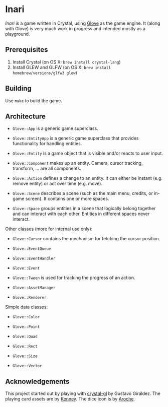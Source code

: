 # Inari

_Inari_ is a game written in Crystal, using [Glove](https://github.com/ddfreyne/glove) as the game engine. It (along with Glove) is very much work in progress and intended mostly as a playground.

## Prerequisites

1. Install Crystal (on OS X: `brew install crystal-lang`)
2. Install GLEW and GLFW (on OS X: `brew install homebrew/versions/glfw3 glew`)

## Building

Use `make` to build the game.

## Architecture

* `Glove::App` is a generic game superclass.

* `Glove::EntityApp` is a generic game superclass that provides functionality for handling entities.

* `Glove::Entity` is a game object that is visible and/or reacts to user input.

* `Glove::Component` makes up an entity. Camera, cursor tracking, transform, … are all components.

* `Glove::Action` defines a change to an entity. It can either be instant (e.g. remove entity) or act over time (e.g. move).

* `Glove::Scene` describes a scene (such as the main menu, credits, or in-game screen). It contains one or more spaces.

* `Glove::Space` groups entities in a scene that logically belong together and can interact with each other. Entities in different spaces never interact.

Other classes (more for internal use only):

* `Glove::Cursor` contains the mechanism for fetching the cursor position.

* `Glove::EventQueue`

* `Glove::EventHandler`

* `Glove::Event`

* `Glove::Tween` is used for tracking the progress of an action.

* `Glove::AssetManager`

* `Glove::Renderer`

Simple data classes:

* `Glove::Color`

* `Glove::Point`

* `Glove::Quad`

* `Glove::Rect`

* `Glove::Size`

* `Glove::Vector`

## Acknowledgements

This project started out by playing with [crystal-gl](https://github.com/ggiraldez/crystal-gl) by Gustavo Giráldez. The playing card assets are by [Kenney](http://kenney.nl/assets). The dice icon is by [Aroche](http://aroche.deviantart.com/).
